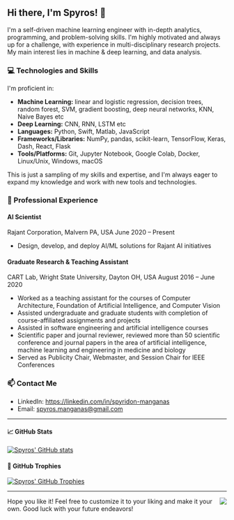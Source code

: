 ## Hi there, I'm Spyros! 👋

I'm a self-driven machine learning engineer with in-depth analytics, programming, and problem-solving skills. I'm highly motivated and always up for a challenge, with experience in multi-disciplinary research projects. My main interest lies in machine & deep learning, and data analysis.

### 💻 Technologies and Skills

I'm proficient in:

- **Machine Learning:** linear and logistic regression, decision trees, random forest, SVM, gradient boosting, deep neural networks, KNN, Naive Bayes etc
- **Deep Learning:** CNN, RNN, LSTM etc
- **Languages:** Python, Swift, Matlab, JavaScript
- **Frameworks/Libraries:** NumPy, pandas, scikit-learn, TensorFlow, Keras, Dash, React, Flask
- **Tools/Platforms:** Git, Jupyter Notebook, Google Colab, Docker, Linux/Unix, Windows, macOS

This is just a sampling of my skills and expertise, and I'm always eager to expand my knowledge and work with new tools and technologies.

### 🚀 Professional Experience

#### AI Scientist
Rajant Corporation, Malvern PA, USA
June 2020 – Present

- Design, develop, and deploy AI/ML solutions for Rajant AI initiatives

#### Graduate Research & Teaching Assistant
CART Lab, Wright State University, Dayton OH, USA
August 2016 – June 2020

- Worked as a teaching assistant for the courses of Computer Architecture, Foundation of Artificial Intelligence, and Computer Vision
- Assisted undergraduate and graduate students with completion of course-affiliated assignments and projects
- Assisted in software engineering and artificial intelligence courses
- Scientific paper and journal reviewer, reviewed more than 50 scientific conference and journal papers in the area of artificial intelligence, machine learning and engineering in medicine and biology
- Served as Publicity Chair, Webmaster, and Session Chair for IEEE Conferences

### 📫 Contact Me

- LinkedIn: https://linkedin.com/in/spyridon-manganas
- Email: spyros.manganas@gmail.com

---

#### 📈 GitHub Stats

[![Spyros' GitHub stats](https://github-readme-stats.vercel.app/api?username=SpMngs&count_private=true&show_icons=true&theme=radical)](https://github.com/SpMngs)

#### 🌟 GitHub Trophies

[![Spyros' GitHub Trophies](https://github-profile-trophy.vercel.app/?username=SpMngs&theme=nord&margin-w=15&margin-h=15&column=7)](https://github.com/ryo-ma/github-profile-trophy)

---

<img align="right" src="https://github-readme-stats.vercel.app/api/top-langs/?username=SpMngs&theme=light&hide_langs_below=1"/>

Hope you like it! Feel free to customize it to your liking and make it your own. Good luck with your future endeavors!

